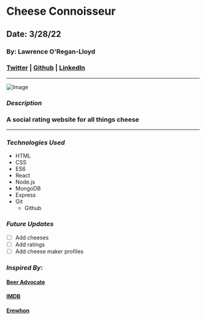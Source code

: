 # Cheese Connoisseur

## Date: 3/28/22

### By: Lawrence O'Regan-Lloyd

### [Twitter](https://twitter.com/Lawrence_OL) | [Github](https://github.com/LawrenceOL) | [LinkedIn](https://www.linkedin.com/in/lawrenceol/)

---

![Image](https://images.pexels.com/photos/773253/pexels-photo-773253.jpeg?auto=compress&cs=tinysrgb&w=1260&h=750&dpr=1)

### **_Description_**

### A social rating website for all things cheese

---

### **_Technologies Used_**

- HTML
- CSS
- ES6
- React
- Node.js
- MongoDB
- Express
- Git
  - Github

<!-- ### ***Screenshots***

#### Image Header 1

![Image](https://images.pexels.com/photos/773253/pexels-photo-773253.jpeg?auto=compress&cs=tinysrgb&w=1260&h=750&dpr=1)

#### Image Header 2

![Image](https://th.bing.com/th/id/OIP.FXRtrmoRLRbDTBclJXhZCQHaGH?pid=ImgDet&rs=1) -->

### **_Future Updates_**

- [ ] Add cheeses
- [ ] Add ratings
- [ ] Add cheese maker profiles

### **_Inspired By:_**

#### [Beer Advocate](https://www.beeradvocate.com/)

#### [IMDB](https://www.imdb.com/)

#### [Erewhon](https://www.erewhonmarket.com/)
